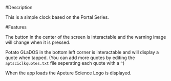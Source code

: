 #Description

This is a simple clock based on the Portal Series.

#Features

The button in the center of the screen is interactable and the warning image will change when it is pressed.

Potato GLaDOS in the bottom left corner is interactable and will display a quote when tapped. (You can add more quotes by editing the `aptsciclkquotes.txt` file seperating each quote with a `^`)

When the app loads the Apeture Science Logo is displayed.
